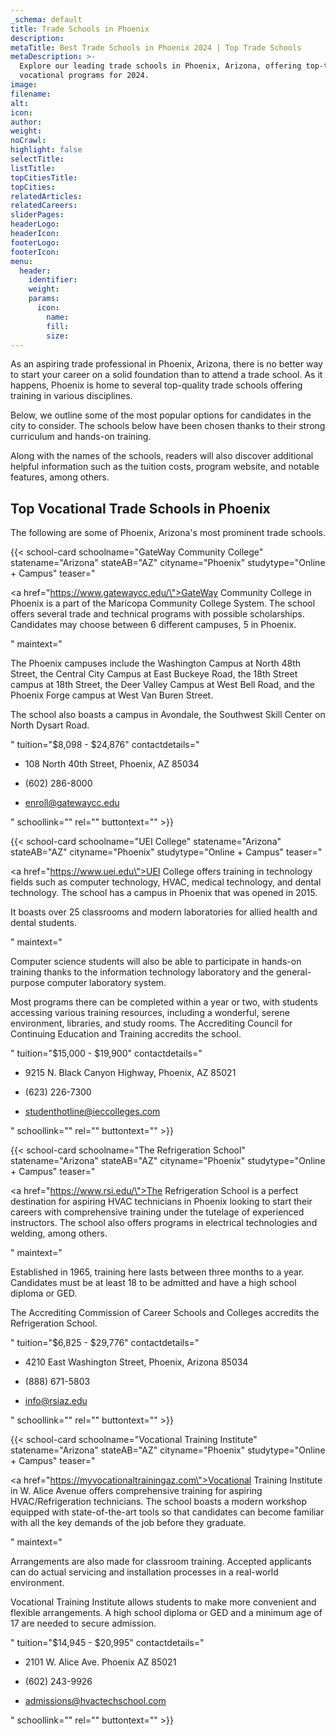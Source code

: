 ```yaml
---
_schema: default
title: Trade Schools in Phoenix
description:
metaTitle: Best Trade Schools in Phoenix 2024 | Top Trade Schools
metaDescription: >-
  Explore our leading trade schools in Phoenix, Arizona, offering top-tier
  vocational programs for 2024.
image:
filename:
alt:
icon:
author:
weight:
noCrawl:
highlight: false
selectTitle:
listTitle:
topCitiesTitle:
topCities:
relatedArticles:
relatedCareers:
sliderPages:
headerLogo:
headerIcon:
footerLogo:
footerIcon:
menu:
  header:
    identifier:
    weight:
    params:
      icon:
        name:
        fill:
        size:
---
```

As an aspiring trade professional in Phoenix, Arizona, there is no better way to start your career on a solid foundation than to attend a trade school. As it happens, Phoenix is home to several top-quality trade schools offering training in various disciplines.

Below, we outline some of the most popular options for candidates in the city to consider. The schools below have been chosen thanks to their strong curriculum and hands-on training.

Along with the names of the schools, readers will also discover additional helpful information such as the tuition costs, program website, and notable features, among others.

## **Top Vocational Trade Schools in Phoenix**

The following are some of Phoenix, Arizona's most prominent trade schools.

{{< school-card schoolname="GateWay Community College" statename="Arizona" stateAB="AZ" cityname="Phoenix" studytype="Online + Campus" teaser="<p><a href=\"https://www.gatewaycc.edu/\">GateWay Community College</a> in Phoenix is a part of the Maricopa Community College System. The school offers several trade and technical programs with possible scholarships. Candidates may choose between 6 different campuses, 5 in Phoenix.</p>" maintext="<p>The Phoenix campuses include the Washington Campus at North 48th Street, the Central City Campus at East Buckeye Road, the 18th Street campus at 18th Street, the Deer Valley Campus at West Bell Road, and the Phoenix Forge campus at West Van Buren Street.</p><p>The school also boasts a campus in Avondale, the Southwest Skill Center on North Dysart Road.</p>" tuition="$8,098 - $24,876" contactdetails="<ul><li><p>108 North 40th Street, Phoenix, AZ 85034</p></li><li><p>(602) 286-8000</p></li><li><p>enroll@gatewaycc.edu</p></li></ul>" schoollink="" rel="" buttontext="" >}}

{{< school-card schoolname="UEI College" statename="Arizona" stateAB="AZ" cityname="Phoenix" studytype="Online + Campus" teaser="<p><a href=\"https://www.uei.edu\">UEI College</a> offers training in technology fields such as computer technology, HVAC, medical technology, and dental technology. The school has a campus in Phoenix that was opened in 2015.</p><p>It boasts over 25 classrooms and modern laboratories for allied health and dental students.</p>" maintext="<p>Computer science students will also be able to participate in hands-on training thanks to the information technology laboratory and the general-purpose computer laboratory system.</p><p>Most programs there can be completed within a year or two, with students accessing various training resources, including a wonderful, serene environment, libraries, and study rooms. The Accrediting Council for Continuing Education and Training accredits the school.</p>" tuition="$15,000 - $19,900" contactdetails="<ul><li><p>9215 N. Black Canyon Highway, Phoenix, AZ 85021</p></li><li><p>(623) 226-7300</p></li><li><p>studenthotline@ieccolleges.com</p></li></ul>" schoollink="" rel="" buttontext="" >}}

{{< school-card schoolname="The Refrigeration School" statename="Arizona" stateAB="AZ" cityname="Phoenix" studytype="Online + Campus" teaser="<p><a href=\"https://www.rsi.edu/\">The Refrigeration School</a> is a perfect destination for aspiring HVAC technicians in Phoenix looking to start their careers with comprehensive training under the tutelage of experienced instructors. The school also offers programs in electrical technologies and welding, among others.</p>" maintext="<p>Established in 1965, training here lasts between three months to a year. Candidates must be at least 18 to be admitted and have a high school diploma or GED.</p><p>The Accrediting Commission of Career Schools and Colleges accredits the Refrigeration School.</p>" tuition="$6,825 - $29,776" contactdetails="<ul><li><p>4210 East Washington Street, Phoenix, Arizona 85034</p></li><li><p>(888) 671-5803</p></li><li><p>info@rsiaz.edu</p></li></ul>" schoollink="" rel="" buttontext="" >}}

{{< school-card schoolname="Vocational Training Institute" statename="Arizona" stateAB="AZ" cityname="Phoenix" studytype="Online + Campus" teaser="<p><a href=\"https://myvocationaltrainingaz.com\">Vocational Training Institute</a> in W. Alice Avenue offers comprehensive training for aspiring HVAC/Refrigeration technicians. The school boasts a modern workshop equipped with state-of-the-art tools so that candidates can become familiar with all the key demands of the job before they graduate.</p>" maintext="<p>Arrangements are also made for classroom training. Accepted applicants can do actual servicing and installation processes in a real-world environment.</p><p>Vocational Training Institute allows students to make more convenient and flexible arrangements. A high school diploma or GED and a minimum age of 17 are needed to secure admission.</p>" tuition="$14,945 - $20,995" contactdetails="<ul><li><p>2101 W. Alice Ave. Phoenix AZ 85021</p></li><li><p>(602) 243-9926</p></li><li><p>admissions@hvactechschool.com</p></li></ul>" schoollink="" rel="" buttontext="" >}}